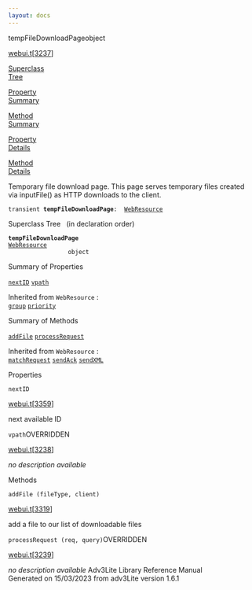 ```yaml
---
layout: docs
---
```

<span class="title">tempFileDownloadPage</span><span class="type">object</span>

[webui.t](../file/webui.t.html)\[[3237](../source/webui.t.html#3237)\]

[Superclass  
Tree](#_SuperClassTree_)

[Property  
Summary](#_PropSummary_)

[Method  
Summary](#_MethodSummary_)

[Property  
Details](#_Properties_)

[Method  
Details](#_Methods_)



Temporary file download page. This page serves temporary files created
via inputFile() as HTTP downloads to the client.

`transient `**`tempFileDownloadPage`**` :   `[`WebResource`](../object/WebResource.html)



<span id="_SuperClassTree_"></span>



<span class="hdln">Superclass Tree</span>   (in declaration order)



**`tempFileDownloadPage`**  
[`WebResource`](../object/WebResource.html)  
`                 object`  
<span id="_PropSummary_"></span>



<span class="hdln">Summary of Properties</span>  



[`nextID`](#nextID) [`vpath`](#vpath)

Inherited from `WebResource` :  
[`group`](../object/WebResource.html#group) [`priority`](../object/WebResource.html#priority)

<span id="_MethodSummary_"></span>



<span class="hdln">Summary of Methods</span>  



[`addFile`](#addFile) [`processRequest`](#processRequest)

Inherited from `WebResource` :  
[`matchRequest`](../object/WebResource.html#matchRequest) [`sendAck`](../object/WebResource.html#sendAck) [`sendXML`](../object/WebResource.html#sendXML)

<span id="_Properties_"></span>



<span class="hdln">Properties</span>  



<span id="nextID"></span>

`nextID`

[webui.t](../file/webui.t.html)\[[3359](../source/webui.t.html#3359)\]



next available ID



<span id="vpath"></span>

`vpath`<span class="rem">OVERRIDDEN</span>

[webui.t](../file/webui.t.html)\[[3238](../source/webui.t.html#3238)\]



*no description available*



<span id="_Methods_"></span>



<span class="hdln">Methods</span>  



<span id="addFile"></span>

`addFile (fileType, client)`

[webui.t](../file/webui.t.html)\[[3319](../source/webui.t.html#3319)\]



add a file to our list of downloadable files



<span id="processRequest"></span>

`processRequest (req, query)`<span class="rem">OVERRIDDEN</span>

[webui.t](../file/webui.t.html)\[[3239](../source/webui.t.html#3239)\]



*no description available*
Adv3Lite Library Reference Manual  
Generated on 15/03/2023 from adv3Lite version 1.6.1


